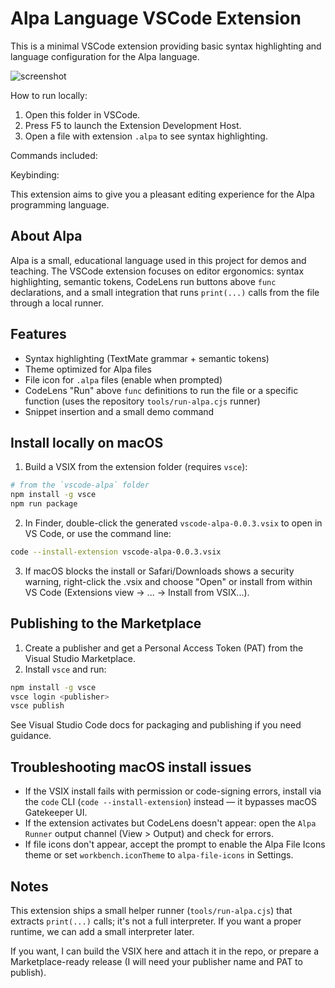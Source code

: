 # Alpa Language VSCode Extension

This is a minimal VSCode extension providing basic syntax highlighting and language configuration for the Alpa language.

![screenshot](./images/screenshot.png)

How to run locally:
1. Open this folder in VSCode.
2. Press F5 to launch the Extension Development Host.
3. Open a file with extension `.alpa` to see syntax highlighting.

Commands included:


Keybinding:

This extension aims to give you a pleasant editing experience for the Alpa programming language.

## About Alpa

Alpa is a small, educational language used in this project for demos and teaching. The VSCode extension focuses on editor ergonomics: syntax highlighting, semantic tokens, CodeLens run buttons above `func` declarations, and a small integration that runs `print(...)` calls from the file through a local runner.

## Features

- Syntax highlighting (TextMate grammar + semantic tokens)
- Theme optimized for Alpa files
- File icon for `.alpa` files (enable when prompted)
- CodeLens "Run" above `func` definitions to run the file or a specific function (uses the repository `tools/run-alpa.cjs` runner)
- Snippet insertion and a small demo command

## Install locally on macOS

1. Build a VSIX from the extension folder (requires `vsce`):

```bash
# from the `vscode-alpa` folder
npm install -g vsce
npm run package
```

2. In Finder, double-click the generated `vscode-alpa-0.0.3.vsix` to open in VS Code, or use the command line:

```bash
code --install-extension vscode-alpa-0.0.3.vsix
```

3. If macOS blocks the install or Safari/Downloads shows a security warning, right-click the .vsix and choose "Open" or install from within VS Code (Extensions view -> ... -> Install from VSIX...).

## Publishing to the Marketplace

1. Create a publisher and get a Personal Access Token (PAT) from the Visual Studio Marketplace.
2. Install `vsce` and run:

```bash
npm install -g vsce
vsce login <publisher>
vsce publish
```

See Visual Studio Code docs for packaging and publishing if you need guidance.

## Troubleshooting macOS install issues

- If the VSIX install fails with permission or code-signing errors, install via the `code` CLI (`code --install-extension`) instead — it bypasses macOS Gatekeeper UI.
- If the extension activates but CodeLens doesn't appear: open the `Alpa Runner` output channel (View > Output) and check for errors.
- If file icons don't appear, accept the prompt to enable the Alpa File Icons theme or set `workbench.iconTheme` to `alpa-file-icons` in Settings.

## Notes

This extension ships a small helper runner (`tools/run-alpa.cjs`) that extracts `print(...)` calls; it's not a full interpreter. If you want a proper runtime, we can add a small interpreter later.

If you want, I can build the VSIX here and attach it in the repo, or prepare a Marketplace-ready release (I will need your publisher name and PAT to publish).
